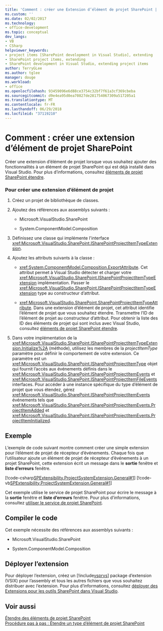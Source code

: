 ```yaml
---
title: 'Comment : créer une Extension d’élément de projet SharePoint | Microsoft Docs'
ms.custom: ''
ms.date: 02/02/2017
ms.technology:
- office-development
ms.topic: conceptual
dev_langs:
- VB
- CSharp
helpviewer_keywords:
- project items [SharePoint development in Visual Studio], extending
- SharePoint project items, extending
- SharePoint development in Visual Studio, extending project items
author: TerryGLee
ms.author: tglee
manager: douge
ms.workload:
- office
ms.openlocfilehash: 93459096e6d88ce3754c32bf7f61a3cf369cbeba
ms.sourcegitcommit: d9e4ea95d0ea70827de281754067309a517205a1
ms.translationtype: MT
ms.contentlocale: fr-FR
ms.lasthandoff: 06/29/2018
ms.locfileid: "37119210"
---
```

# <a name="how-to-create-a-sharepoint-project-item-extension"></a>Comment : créer une extension d’élément de projet SharePoint
  Créer une extension d’élément de projet lorsque vous souhaitez ajouter des fonctionnalités à un élément de projet SharePoint qui est déjà installé dans Visual Studio. Pour plus d’informations, consultez [éléments de projet SharePoint étendre](../sharepoint/extending-sharepoint-project-items.md).  
  
### <a name="to-create-a-project-item-extension"></a>Pour créer une extension d’élément de projet  
  
1.  Créez un projet de bibliothèque de classes.  
  
2.  Ajoutez des références aux assemblys suivants :  
  
    -   Microsoft.VisualStudio.SharePoint  
  
    -   System.ComponentModel.Composition  
  
3.  Définissez une classe qui implémente l'interface <xref:Microsoft.VisualStudio.SharePoint.ISharePointProjectItemTypeExtension>.  
  
4.  Ajoutez les attributs suivants à la classe :  
  
    -   <xref:System.ComponentModel.Composition.ExportAttribute>. Cet attribut permet à Visual Studio détecter et charger votre <xref:Microsoft.VisualStudio.SharePoint.ISharePointProjectItemTypeExtension> implémentation. Passer le <xref:Microsoft.VisualStudio.SharePoint.ISharePointProjectItemTypeExtension> type au constructeur d’attribut.  
  
    -   <xref:Microsoft.VisualStudio.SharePoint.SharePointProjectItemTypeAttribute>. Dans une extension d’élément de projet, cet attribut identifie l’élément de projet que vous souhaitez étendre. Transmettre l’ID de l’élément de projet au constructeur d’attribut. Pour obtenir la liste des ID des éléments de projet qui sont inclus avec Visual Studio, consultez [éléments de projet SharePoint étendre](../sharepoint/extending-sharepoint-project-items.md).  
  
5.  Dans votre implémentation de la <xref:Microsoft.VisualStudio.SharePoint.ISharePointProjectItemTypeExtension.Initialize%2A> (méthode), utilisez les membres de la *projectItemType* paramètre pour définir le comportement de votre extension. Ce paramètre est un <xref:Microsoft.VisualStudio.SharePoint.ISharePointProjectItemType> objet qui fournit l’accès aux événements définis dans le <xref:Microsoft.VisualStudio.SharePoint.ISharePointProjectItemEvents> et <xref:Microsoft.VisualStudio.SharePoint.ISharePointProjectItemFileEvents> interfaces. Pour accéder à une instance spécifique du type d’élément de projet que vous étendez, gérez <xref:Microsoft.VisualStudio.SharePoint.ISharePointProjectItemEvents> événements tels que <xref:Microsoft.VisualStudio.SharePoint.ISharePointProjectItemEvents.ProjectItemAdded> et <xref:Microsoft.VisualStudio.SharePoint.ISharePointProjectItemEvents.ProjectItemInitialized>.  
  
## <a name="example"></a>Exemple  
 L’exemple de code suivant montre comment créer une simple extension pour l’élément de projet de récepteur d’événements. Chaque fois que l’utilisateur ajoute un élément de projet de récepteur d’événements à un projet SharePoint, cette extension écrit un message dans le **sortie** fenêtre et **liste d’erreurs** fenêtre.  
  
 [!code-csharp[SPExtensibility.ProjectSystemExtension.General#1](../sharepoint/codesnippet/CSharp/projectsystemexamples/extension/projectitemextension.cs#1)]
 [!code-vb[SPExtensibility.ProjectSystemExtension.General#1](../sharepoint/codesnippet/VisualBasic/projectsystemexamples/extension/projectitemextension.vb#1)]  
  
 Cet exemple utilise le service de projet SharePoint pour écrire le message à la **sortie** fenêtre et **liste d’erreurs** fenêtre. Pour plus d’informations, consultez [utiliser le service de projet SharePoint](../sharepoint/using-the-sharepoint-project-service.md).  
  
## <a name="compile-the-code"></a>Compiler le code  
 Cet exemple nécessite des références aux assemblys suivants :  
  
-   Microsoft.VisualStudio.SharePoint  
  
-   System.ComponentModel.Composition  
  
## <a name="deploy-the-extension"></a>Déployer l’extension  
 Pour déployer l’extension, créez un [!include[vsprvs](../sharepoint/includes/vsprvs-md.md)] package d’extension (VSIX) pour l’assembly et tous les autres fichiers que vous souhaitez distribuer avec l’extension. Pour plus d’informations, consultez [déployer des Extensions pour les outils SharePoint dans Visual Studio](../sharepoint/deploying-extensions-for-the-sharepoint-tools-in-visual-studio.md).  
  
## <a name="see-also"></a>Voir aussi
 [Étendre des éléments de projet SharePoint](../sharepoint/extending-sharepoint-project-items.md)   
 [Procédure pas à pas : Étendre un type d’élément de projet SharePoint](../sharepoint/walkthrough-extending-a-sharepoint-project-item-type.md)  
  
  
